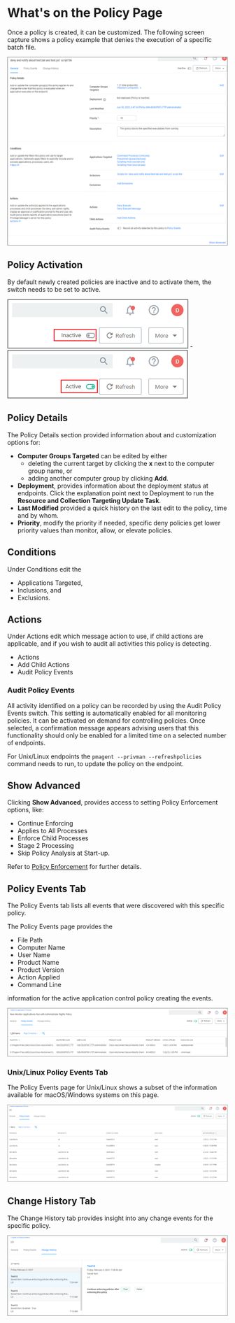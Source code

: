 [title]: # (The Policy Page)
[tags]: # (create)
[priority]: # (12)
# What's on the Policy Page

Once a policy is created, it can be customized. The following screen capture shows a policy example that denies the execution of a specific batch file.

![example bat policy](../../../admin/filters/types/application/sff/images/script-policy.png "Policy to deny batch file execution")

## Policy Activation

By default newly created policies are inactive and to activate them, the switch needs to be set to active.

  ![inactive](images/pol-inactive.png "Inactive policy switch") - ![active](images/pol-active.png "Active policy switch")

## Policy Details

The Policy Details section provided information about and customization options for:

* __Computer Groups Targeted__ can be edited by either
  * deleting the current target by clicking the __x__ next to the computer group name, or
  * adding another computer group by clicking __Add__.
* __Deployment__, provides information about the deployment status at endpoints. Click the explanation point next to Deployment to run the __Resource and Collection Targeting Update Task__.
* __Last Modified__ provided a quick history on the last edit to the policy, time and by whom.
* __Priority__, modify the priority if needed, specific deny policies get lower priority values than monitor, allow, or elevate policies.

## Conditions

Under Conditions edit the

* Applications Targeted,
* Inclusions, and
* Exclusions.

## Actions

Under Actions edit which message action to use, if child actions are applicable, and if you wish to audit all activities this policy is detecting.

* Actions
* Add Child Actions
* Audit Policy Events

### Audit Policy Events

All activity identified on a policy can be recorded by using the Audit Policy Events switch. This setting is automatically enabled for all monitoring policies. It can be activated on demand for controlling policies. Once selected, a confirmation message appears advising users that this functionality should only be enabled for a limited time on a selected number of endpoints.

For Unix/Linux endpoints the `pmagent --privman --refreshpolicies` command needs to run, to update the policy on the endpoint.

## Show Advanced

Clicking __Show Advanced__, provides access to setting Policy Enforcement options, like:

* Continue Enforcing
* Applies to All Processes
* Enforce Child Processes
* Stage 2 Processing
* Skip Policy Analysis at Start-up.

Refer to [Policy Enforcement](stage-two.md) for further details.

## Policy Events Tab

The Policy Events tab lists all events that were discovered with this specific policy.

The Policy Events page provides the

* File Path
* Computer Name
* User Name
* Product Name
* Product Version
* Action Applied
* Command Line

information for the active application control policy creating the events.

![policy events](images/pol-events.png "Policy Events page for a specific application control policy")

### Unix/Linux Policy Events Tab

The Policy Events page for Unix/Linux shows a subset of the information available for macOS/Windows systems on this page.

![unix/linux policy events](images/nix-pol-events.png "Policy Events page for a specific application control policy")

## Change History Tab

The Change History tab provides insight into any change events for the specific policy.

![change history](images/change-history.png "Change History page for a specific application control policy")
